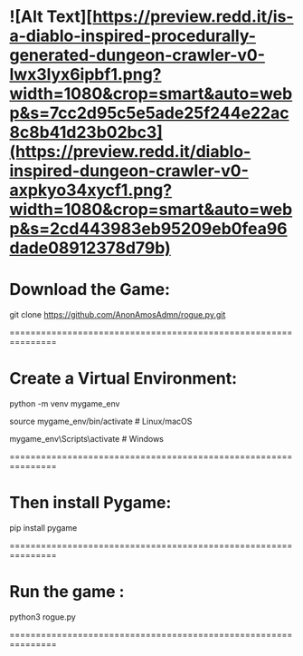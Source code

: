 ![Alt Text][https://preview.redd.it/is-a-diablo-inspired-procedurally-generated-dungeon-crawler-v0-lwx3lyx6ipbf1.png?width=1080&crop=smart&auto=webp&s=7cc2d95c5e5ade25f244e22ac8c8b41d23b02bc3](https://preview.redd.it/diablo-inspired-dungeon-crawler-v0-axpkyo34xycf1.png?width=1080&crop=smart&auto=webp&s=2cd443983eb95209eb0fea96dade08912378d79b)
===============================================================

# Download the Game:

git clone https://github.com/AnonAmosAdmn/rogue.py.git

===============================================================

# Create a Virtual Environment:

python -m venv mygame_env

source mygame_env/bin/activate  # Linux/macOS

mygame_env\Scripts\activate     # Windows

===============================================================

# Then install Pygame:

pip install pygame

===============================================================

# Run the game :

python3 rogue.py

===============================================================
